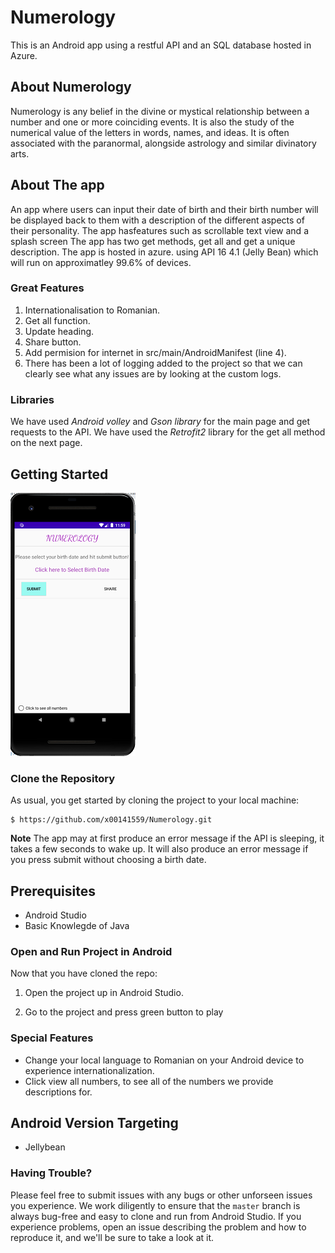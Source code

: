 # Numerology


This is an Android app using a restful API and an SQL database hosted in Azure.
## About Numerology

Numerology is any belief in the divine or mystical relationship between a number and one or more coinciding events. It is also the study of the numerical value of the letters in words, names, and ideas. It is often associated with the paranormal, alongside astrology and similar divinatory arts.

## About The app
An app where users can input their date of birth and their birth number will be displayed back to them with a description of the different aspects of their personality. The app hasfeatures such as scrollable text view and a splash screen
The app has two get methods, get all and get a unique description. The app is hosted in azure.
using API 16 4.1 (Jelly Bean) which will run on approximatley 99.6% of devices.    


### Great Features
1. Internationalisation to Romanian.
2. Get all function.
3. Update heading.
4. Share button.
5. Add permision for internet in src/main/AndroidManifest (line 4).
6. There has been a lot of logging added to the project so that we can clearly see what any issues are by looking at the custom logs.
 
### Libraries
We have used *Android volley* and *Gson library* for the main page and get requests to the API.
We have used the *Retrofit2* library for the get all method on the next page.



## Getting Started
![Architectue](/pic.png)
### Clone the Repository

As usual, you get started by cloning the project to your local machine:

```
$ https://github.com/x00141559/Numerology.git
```

**Note** The app may at first produce an error message if the API is sleeping, it takes a few seconds to wake up. It will also 
produce an error message if you press submit without choosing a birth date.
## Prerequisites
- Android Studio
- Basic Knowlegde of Java


### Open and Run Project in Android

Now that you have cloned the repo:

1. Open the project up in Android Studio.

2. Go to the project and press green button to play




### Special Features

- Change your local language to Romanian on your Android device to experience internationalization.
- Click view all numbers, to see all of the numbers we provide descriptions for.



## Android Version Targeting

- Jellybean





### Having Trouble?


Please feel free to submit issues with any bugs or other unforseen issues you experience. We work diligently to ensure that the ```master``` branch is always bug-free and easy to clone and run from Android Studio. If you experience problems, open an issue describing the problem and how to reproduce it, and we'll be sure to take a look at it.

